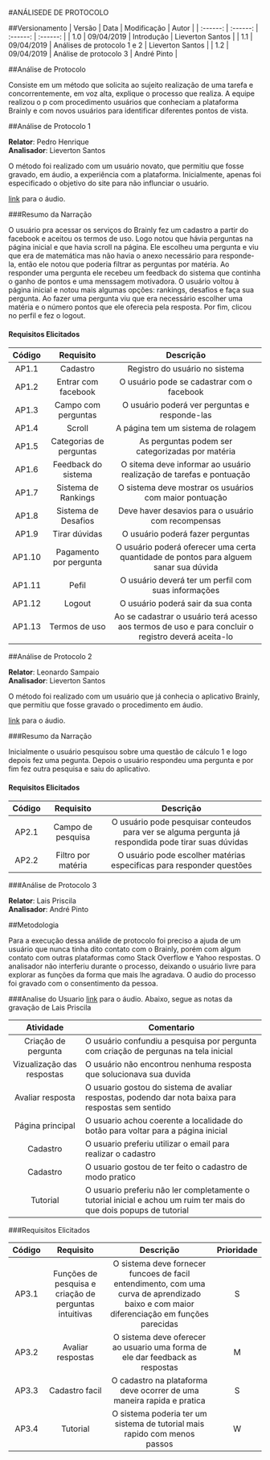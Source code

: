 #ANÁLISEDE DE PROTOCOLO

##Versionamento
|  Versão | Data | Modificação | Autor |
|  :------: | :------: | :------: | :------: |
| 1.0 | 09/04/2019 | Introdução | Lieverton Santos |
| 1.1 | 09/04/2019 | Análises de protocolo 1 e 2 | Lieverton Santos |
| 1.2 | 09/04/2019 | Análise de protocolo 3 | André Pinto |

##Análise de Protocolo

Consiste em um método que solicita ao sujeito realização de uma tarefa e concorrentemente, em voz alta, explique o processo que realiza. A equipe realizou o p com procedimento usuários que conheciam a plataforma Brainly e com novos usuários para identificar diferentes pontos de vista.

##Análise de Protocolo 1

**Relator**: Pedro Henrique  
**Analisador**: Lieverton Santos

O método foi realizado com um usuário novato, que permitiu que fosse gravado, em áudio, a experiência com a plataforma. Inicialmente, apenas foi especificado o objetivo do site para não influnciar o usuário.

[link](https://drive.google.com/file/d/1IckFQJgQgHs38VM_-6csSMJ-4uf5fbMT/view) para o áudio.

###Resumo da Narração

O usuário pra acessar os serviços do Brainly fez um cadastro a partir do facebook e aceitou os termos de uso. Logo notou que hávia perguntas na página inicial e que havia scroll na página. Ele escolheu uma pergunta e viu que era de matemática mas não havia o anexo necessário para responde-la, então ele notou que poderia filtrar as perguntas por matéria. Ao responder uma pergunta ele recebeu um feedback do sistema que continha o ganho de pontos e uma menssagem motivadora. O usuário voltou à página inicial e notou mais algumas opções: rankings, desafios e faça sua pergunta. Ao fazer uma pergunta viu que era necessário escolher uma matéria e o número pontos que ele oferecia pela resposta. Por fim, clicou no perfil e fez o logout.

#### Requisitos Elicitados

| Código | Requisito | Descrição |
| :----: | :-------: | :-------: |
| AP1.1 | Cadastro | Registro do usuário no sistema |
| AP1.2 | Entrar com facebook | O usuário pode se cadastrar com o facebook |
| AP1.3 | Campo com perguntas | O usuário poderá ver perguntas e responde-las |
| AP1.4 | Scroll | A página tem um sistema de rolagem |
| AP1.5 | Categorias de perguntas | As perguntas podem ser categorizadas por matéria |
| AP1.6 | Feedback do sistema | O sitema deve informar ao usuário realização de tarefas e pontuação |
| AP1.7 | Sistema de Rankings | O sistema deve mostrar os usuários com maior pontuação |
| AP1.8 | Sistema de Desafios | Deve haver desavios para o usuário com recompensas |
| AP1.9 | Tirar dúvidas | O usuário poderá fazer perguntas |
| AP1.10 | Pagamento por pergunta | O usuário poderá oferecer uma certa quantidade de pontos para alguem sanar sua dúvida |
| AP1.11 | Pefil | O usuário deverá ter um perfil com suas informações |
| AP1.12 | Logout | O usuário poderá sair da sua conta |
| AP1.13 | Termos de uso | Ao se cadastrar o usuário terá acesso aos termos de uso e para concluir o registro deverá aceita-lo |

##Análise de Protocolo 2

**Relator**: Leonardo Sampaio  
**Analisador**: Lieverton Santos

O método foi realizado com um usuário que já conhecia o aplicativo Brainly, que permitiu que fosse gravado o procedimento em áudio.

[link](https://drive.google.com/file/d/1jOXGGO6JYpKyRU_QSIITH4rBCV2LHqgL/view) para o áudio.

###Resumo da Narração

Inicialmente o usuário pesquisou sobre uma questão de cálculo 1 e logo depois fez uma pegunta. Depois o usuário respondeu uma pergunta e por fim fez outra pesquisa e saiu do aplicativo.

#### Requisitos Elicitados

| Código | Requisito | Descrição |
| :----: | :-------: | :-------: |
| AP2.1 | Campo de pesquisa | O usuário pode pesquisar conteudos para ver se alguma pergunta já respondida pode tirar suas dúvidas |
| AP2.2 | Filtro por matéria | O usuário pode escolher matérias especificas para responder questões |

###Análise de Protocolo 3

**Relator**: Lais Priscila  
**Analisador**: André Pinto

##Metodologia

Para a execução dessa análide de protocolo foi preciso a ajuda de um usuário que nunca tinha dito contato com o Brainly, porém com algum contato com outras plataformas como Stack Overflow e Yahoo respostas. O analisador não interferiu durante o processo, deixando o usuário livre para explorar as funções da forma que mais lhe agradava. O audio do processo foi gravado com o consentimento da pessoa.

###Analise do Usuario
[link](https://drive.google.com/drive/folders/1nXl8VUbnya1pisaA3z5I8ODgyufCNtba) para o áudio.
Abaixo, segue as notas da gravação de Lais Priscila

| Atividade | Comentario |
| :--: | ---- |
| Criação de pergunta | O usuário confundiu a pesquisa por pergunta com criação de pergunas na tela inicial |
| Vizualização das respostas | O usuário não encontrou nenhuma resposta que solucionava sua duvida |
| Avaliar resposta | O usuario gostou do sistema de avaliar respostas, podendo dar nota baixa para respostas sem sentido |
| Página principal | O usuario achou coerente a localidade do botão para voltar para a página inicial |
| Cadastro | O usuario preferiu utilizar o email para realizar o cadastro |
| Cadastro | O usuario gostou de ter feito o cadastro de modo pratico |
| Tutorial | O usuario preferiu não ler completamente o tutorial inicial e achou um ruim ter mais do que dois popups de tutorial |

###Requisitos Elicitados

| Código | Requisito | Descrição | Prioridade |
| :----: | :-------: | :-------: | :----: |
| AP3.1 | Funções de pesquisa e criação de perguntas intuitivas | O sistema deve fornecer funcoes de facil entendimento, com uma curva de aprendizado baixo e com maior diferenciação em funções parecidas | S |
| AP3.2 | Avaliar respostas | O sistema deve oferecer ao usuario uma forma de ele dar feedback as respostas | M |
| AP3.3 | Cadastro facil | O cadastro na plataforma deve ocorrer de uma maneira rapida e pratica | S |
| AP3.4 | Tutorial | O sistema poderia ter um sistema de tutorial mais rapido com menos passos | W |
